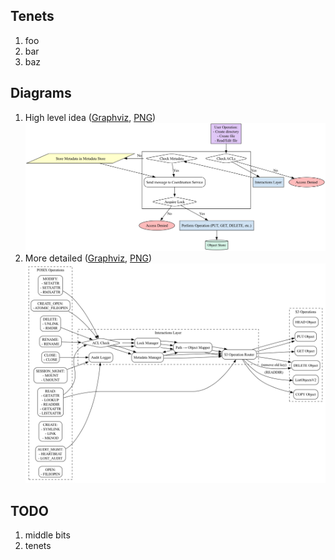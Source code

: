 ## Tenets
1. foo
2. bar
3. baz

## Diagrams
1. High level idea ([Graphviz](sns.dot), [PNG](sns.png))
  ![PNG](sns.png)
2. More detailed ([Graphviz](sns-2.dot), [PNG](sns-2.png))
  ![PNG](sns-2.png)

## TODO
1. middle bits
2. tenets

